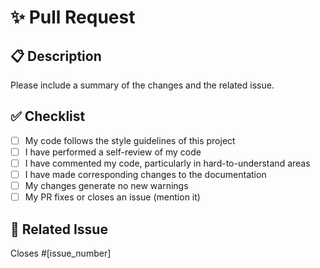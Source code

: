 # ✨ Pull Request

## 📋 Description

Please include a summary of the changes and the related issue.

## ✅ Checklist

- [ ] My code follows the style guidelines of this project
- [ ] I have performed a self-review of my code
- [ ] I have commented my code, particularly in hard-to-understand areas
- [ ] I have made corresponding changes to the documentation
- [ ] My changes generate no new warnings
- [ ] My PR fixes or closes an issue (mention it)

## 📎 Related Issue

Closes #[issue_number]
